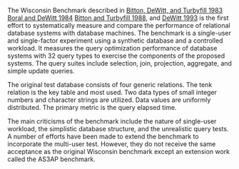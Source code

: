 The Wisconsin Benchmark described in 
[Bitton, DeWitt, and Turbyfill 1983](http://www.vldb.org/conf/1983/P008.PDF) 
[Boral and DeWitt 1984](https://dl.acm.org/citation.cfm?doid=602259.602283)
[Bitton and Turbyfill 1988](https://dl.acm.org/citation.cfm?id=48770), and 
[DeWitt 1993](http://jimgray.azurewebsites.net/benchmarkhandbook/chapter4.pdf_) 
is the first effort to systematically measure and compare the performance of relational
database systems with database machines.  The benchmark is a
single-user and single-factor experiment using a synthetic database
and a controlled workload.  It measures the query optimization
performance of database systems with 32 query types to exercise the
components of the proposed systems.  The query suites include
selection, join, projection, aggregate, and simple update queries.

The original test database consists of four generic relations.  The tenk
relation is the key table and most used. Two data types of small
integer numbers and character strings are utilized.  Data values are
uniformly distributed. The primary metric is the query elapsed
time. 

The main criticisms of the benchmark include the nature of
single-user workload, the simplistic database structure, and the
unrealistic query tests.  A number of efforts have been made to extend
the benchmark to incorporate the multi-user test.  However, they do
not receive the same acceptance as the original Wisconsin benchmark
except an extension work called the AS3AP benchmark.